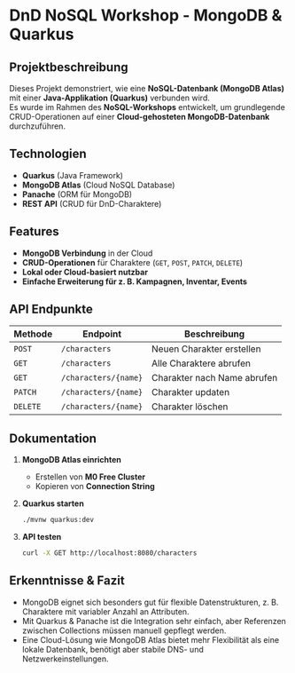 # DnD NoSQL Workshop - MongoDB & Quarkus

## Projektbeschreibung
Dieses Projekt demonstriert, wie eine **NoSQL-Datenbank (MongoDB Atlas)** mit einer **Java-Applikation (Quarkus)** verbunden wird.  
Es wurde im Rahmen des **NoSQL-Workshops** entwickelt, um grundlegende CRUD-Operationen auf einer **Cloud-gehosteten MongoDB-Datenbank** durchzuführen.

## Technologien
- **Quarkus** (Java Framework)
- **MongoDB Atlas** (Cloud NoSQL Database)
- **Panache** (ORM für MongoDB)
- **REST API** (CRUD für DnD-Charaktere)

## Features
- **MongoDB Verbindung** in der Cloud
- **CRUD-Operationen** für Charaktere (`GET`, `POST`, `PATCH`, `DELETE`)
- **Lokal oder Cloud-basiert nutzbar**
- **Einfache Erweiterung für z. B. Kampagnen, Inventar, Events**

## API Endpunkte
| Methode | Endpoint | Beschreibung |
|---------|---------|-------------|
| `POST` | `/characters` | Neuen Charakter erstellen |
| `GET` | `/characters` | Alle Charaktere abrufen |
| `GET` | `/characters/{name}` | Charakter nach Name abrufen |
| `PATCH` | `/characters/{name}` | Charakter updaten |
| `DELETE` | `/characters/{name}` | Charakter löschen |

## Dokumentation
1. **MongoDB Atlas einrichten**  
   - Erstellen von **M0 Free Cluster**  
   - Kopieren von **Connection String**  
2. **Quarkus starten**
   ```sh
   ./mvnw quarkus:dev
   ```

3. **API testen**
    ```sh
    curl -X GET http://localhost:8080/characters
    ```

   
## Erkenntnisse & Fazit
- MongoDB eignet sich besonders gut für flexible Datenstrukturen, z. B. Charaktere mit variabler Anzahl an Attributen.
- Mit Quarkus & Panache ist die Integration sehr einfach, aber Referenzen zwischen Collections müssen manuell gepflegt werden.
- Eine Cloud-Lösung wie MongoDB Atlas bietet mehr Flexibilität als eine lokale Datenbank, benötigt aber stabile DNS- und Netzwerkeinstellungen.

